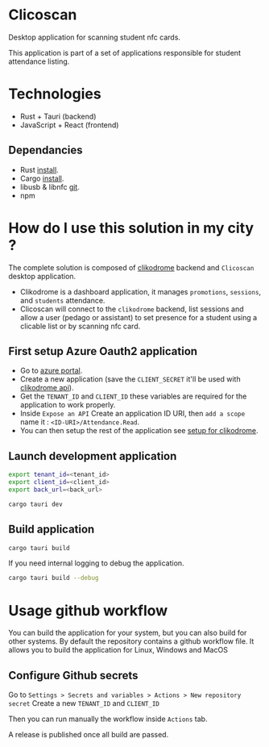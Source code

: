 # Clicoscan
Desktop application for scanning student nfc cards.

This application is part of a set of applications responsible for student attendance listing.

# Technologies
- Rust + Tauri (backend)
- JavaScript + React (frontend)

## Dependancies
- Rust [install](https://www.rust-lang.org/tools/install).
- Cargo [install](https://doc.rust-lang.org/cargo/getting-started/installation.html).
- libusb & libnfc [git](https://github.com/nfc-tools/libnfc).
- npm 

# How do I use this solution in my city ?
The complete solution is composed of [clikodrome](https://github.com/JulienAldon/Clikodrome) backend and `Clicoscan` desktop application.
- Clikodrome is a dashboard application, it manages `promotions`, `sessions`, and `students` attendance.
- Clicoscan will connect to the `clikodrome` backend, list sessions and allow a user (pedago or assistant) to set presence for a student using a clicable list or by scanning nfc card.

## First setup Azure Oauth2 application
- Go to [azure portal](https://portal.azure.com/#view/Microsoft_AAD_IAM/ActiveDirectoryMenuBlade/~/RegisteredApps).
- Create a new application (save the `CLIENT_SECRET` it'll be used with [clikodrome api](https://github.com/JulienAldon/Clikodrome)).
- Get the `TENANT_ID` and `CLIENT_ID` these variables are required for the application to work properly.
- Inside `Expose an API` Create an application ID URI, then `add a scope` name it : `<ID-URI>/Attendance.Read`.
- You can then setup the rest of the application see [setup for clikodrome](https://github.com/JulienAldon/Clikodrome#Setup).

## Launch development application
```bash
export tenant_id=<tenant_id>
export client_id=<client_id>
export back_url=<back_url>

cargo tauri dev
```

## Build application
```bash
cargo tauri build
```

If you need internal logging to debug the application.
```bash
cargo tauri build --debug
```

# Usage github workflow
You can build the application for your system, but you can also build for other systems.
By default the repository contains a github workflow file. It allows you to build the application for Linux, Windows and MacOS

## Configure Github secrets
Go to `Settings > Secrets and variables > Actions > New repository secret`
Create a new `TENANT_ID` and `CLIENT_ID`

Then you can run manually the workflow inside `Actions` tab.

A release is published once all build are passed.
